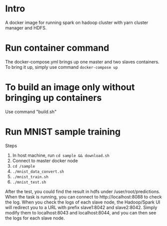 # Intro
A docker image for running spark on hadoop cluster with yarn cluster manager 
and HDFS.

# Run container command
The docker-compose.yml brings up one master and two slaves containers.<br />
To bring it up, simply use command `docker-compose up`

# To build an image only without bringing up containers
Use command "build.sh"

# Run MNIST sample training
Steps<br />
1. In host machine, run `cd sample && download.sh`
2. Connect to master docker node
3. `cd /sample`
4. `./mnist_data_convert.sh`
5. `./mnist_train.sh`
6. `./mnist_test.sh`

After the test, you could find the result in hdfs under /user/root/predictions.<br />
When the task is running, you can connect to http://localhost:8088 to check the log. When you check the logs of each slave node, the Hadoop/Spark UI will redirect you to a URL with prefix slave1:8042 and slave2:8042. Simply modify them to localhost:8043 and localhost:8044, and you can then see the logs for each slave node.
